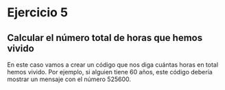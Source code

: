 # Ejercicio 5

## Calcular el número total de horas que hemos vivido

En este caso vamos a crear un código que nos diga cuántas horas en total hemos vivido. Por ejemplo, si alguien tiene 60 años, este código debería mostrar un mensaje con el número 525600.
